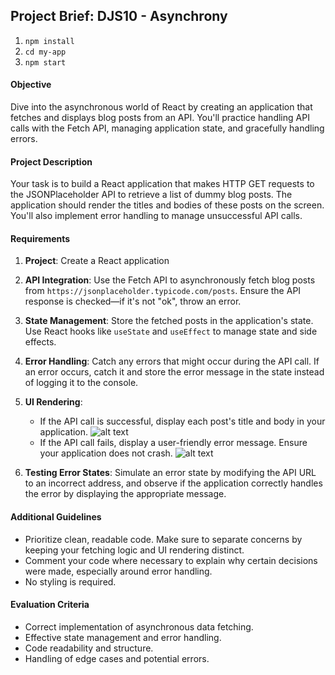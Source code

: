 ## Project Brief: DJS10 - Asynchrony

1. `npm install`
2. `cd my-app`
3. `npm start`

#### Objective

Dive into the asynchronous world of React by creating an application that fetches and displays blog posts from an API. You'll practice handling API calls with the Fetch API, managing application state, and gracefully handling errors.

#### Project Description

Your task is to build a React application that makes HTTP GET requests to the JSONPlaceholder API to retrieve a list of dummy blog posts. The application should render the titles and bodies of these posts on the screen. You'll also implement error handling to manage unsuccessful API calls.

#### Requirements

1. **Project**: Create a React application

1. **API Integration**: Use the Fetch API to asynchronously fetch blog posts from `https://jsonplaceholder.typicode.com/posts`. Ensure the API response is checked—if it's not "ok", throw an error.
1. **State Management**: Store the fetched posts in the application's state. Use React hooks like `useState` and `useEffect` to manage state and side effects.
1. **Error Handling**: Catch any errors that might occur during the API call. If an error occurs, catch it and store the error message in the state instead of logging it to the console.
1. **UI Rendering**:
   - If the API call is successful, display each post's title and body in your application.
     ![alt text](images/blog-posts.png)
   - If the API call fails, display a user-friendly error message. Ensure your application does not crash.
     ![alt text](images/error-message.png)
1. **Testing Error States**: Simulate an error state by modifying the API URL to an incorrect address, and observe if the application correctly handles the error by displaying the appropriate message.

#### Additional Guidelines

- Prioritize clean, readable code. Make sure to separate concerns by keeping your fetching logic and UI rendering distinct.
- Comment your code where necessary to explain why certain decisions were made, especially around error handling.
- No styling is required.

#### Evaluation Criteria

- Correct implementation of asynchronous data fetching.
- Effective state management and error handling.
- Code readability and structure.
- Handling of edge cases and potential errors.

